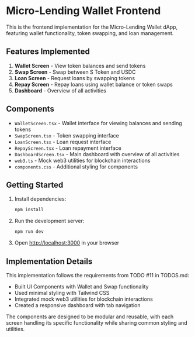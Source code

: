 # Micro-Lending Wallet Frontend

This is the frontend implementation for the Micro-Lending Wallet dApp, featuring wallet functionality, token swapping, and loan management.

## Features Implemented

1. **Wallet Screen** - View token balances and send tokens
2. **Swap Screen** - Swap between S Token and USDC
3. **Loan Screen** - Request loans by swapping tokens
4. **Repay Screen** - Repay loans using wallet balance or token swaps
5. **Dashboard** - Overview of all activities

## Components

- `WalletScreen.tsx` - Wallet interface for viewing balances and sending tokens
- `SwapScreen.tsx` - Token swapping interface
- `LoanScreen.tsx` - Loan request interface
- `RepayScreen.tsx` - Loan repayment interface
- `DashboardScreen.tsx` - Main dashboard with overview of all activities
- `web3.ts` - Mock web3 utilities for blockchain interactions
- `components.css` - Additional styling for components

## Getting Started

1. Install dependencies:
   ```bash
   npm install
   ```

2. Run the development server:
   ```bash
   npm run dev
   ```

3. Open [http://localhost:3000](http://localhost:3000) in your browser

## Implementation Details

This implementation follows the requirements from TODO #11 in TODOS.md:
- Built UI Components with Wallet and Swap functionality
- Used minimal styling with Tailwind CSS
- Integrated mock web3 utilities for blockchain interactions
- Created a responsive dashboard with tab navigation

The components are designed to be modular and reusable, with each screen handling its specific functionality while sharing common styling and utilities.
